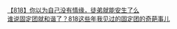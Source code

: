[【818】你以为自己没有情缘，徒弟就能安生了么](http://tieba.baidu.com/p/3349615808?see_lz=1&pn=)   
[谁说固定团就和谐了？818这些年我见过的固定团的奇葩事儿](http://tieba.baidu.com/p/3350360000?see_lz=1&pn=)   
